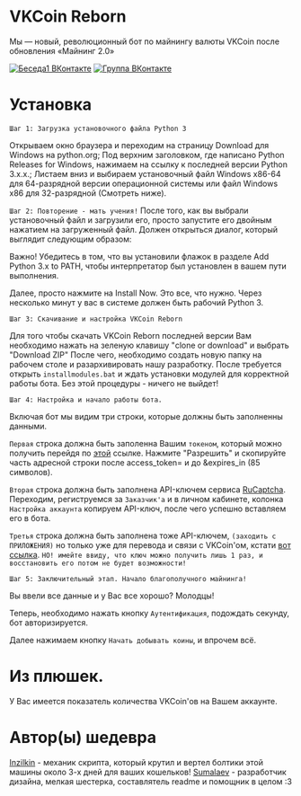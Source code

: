 # VKCoin Reborn
Мы — новый, революционный бот по майнингу валюты VKCoin после обновления «Майнинг 2.0»

[![Беседа1 ВКонтакте](https://img.shields.io/badge/Беседа-ВКонтакте-yellow.svg)](https://vk.me/join/AJQ1d_Tncg9jZyO7tsoi4NjF)
[![Группа ВКонтакте](https://img.shields.io/badge/Группа-ВКонтакте-yellow.svg)](https://vk.com/vkcoin_reborn)

# Установка
`Шаг 1: Загрузка установочного файла Python 3`

Открываем окно браузера и переходим на страницу Download для Windows на python.org;
Под верхним заголовком, где написано Python Releases for Windows, нажимаем на ссылку к последней версии Python 3.x.x.;
Листаем вниз и выбираем установочный файл Windows x86-64 для 64-разрядной версии операционной системы или файл Windows x86 для 32-разрядной (Смотреть ниже).

`Шаг 2: Повторение - мать учения!`
После того, как вы выбрали установочный файл и загрузили его, просто запустите его двойным нажатием на загруженный файл. Должен открыться диалог, который выглядит следующим образом:

Важно! Убедитесь в том, что вы установили флажок в разделе Add Python 3.x to PATH, чтобы интерпретатор был установлен в вашем пути выполнения.

Далее, просто нажмите на Install Now. Это все, что нужно. Через несколько минут у вас в системе должен быть рабочий Python 3.


`Шаг 3: Скачивание и настройка VKCoin Reborn`

Для того чтобы скачать VKCoin Reborn последней версии Вам необходимо нажать на зеленую клавишу "clone or download" и выбрать "Download ZIP"
После чего, необходимо создать новую папку на рабочем столе и разархивировать нашу разработку. После требуется открыть `installmodules.bat` и ждать установки модулей для корректной работы бота. 
Без этой процедуры - ничего не выйдет!

`Шаг 4: Настройка и начало работы бота.`

Включая бот мы видим три строки, которые должны быть заполненны данными.

`Первая` строка должна быть заполенна Вашим `токеном`, который можно получить перейдя по [этой](https://vk.cc/9hRc6m) ссылке. Нажмите "Разрешить" и скопируйте часть адресной строки после access_token= и до &expires_in (85 символов).

`Вторая` строка должна быть заполнена API-ключем сервиса [RuCaptcha](https://rucaptcha.com?from=959050). Переходим, региструемся за `Заказчик'а` и в личном кабинете, колонка `Настройка аккаунта` копируем API-ключ, после чего успешно вставляем его в бота.

`Третья` строка должна быть заполнена тоже API-ключем, `(заходить с ПРИЛОЖЕНИЯ)` но только уже для перевода и связи с VKCoin'ом, кстати [вот ссылка](https://vk.com/coin#create_merchant). `НО! имейте ввиду, что ключ можно получить лишь 1 раз, и восстановить его потом не будет возможности!`

`Шаг 5: Заключительный этап. Начало благополучного майнинга!`

Вы ввели все данные и у Вас все хорошо? Молодцы!

Теперь, необходимо нажать кнопку `Аутентификация`, подождать секунду, бот авторизируется.

Далее нажимаем кнопку `Начать добывать коины`, и впрочем всё.

# Из плюшек.
У Вас имеется показатель количества VKCoin'ов на Вашем аккаунте.
# Автор(ы) шедевра
[Inzilkin](https://github.com/Inzilkin) - механик скрипта, который крутил и вертел болтики этой машины около 3-х дней для ваших кошельков!
[Sumalaev](https://github.com/Sumalaev) - разработчик дизайна, мелкая шестерка, составлятель readme и помощник в целом :3

